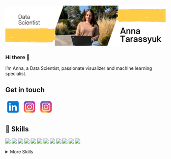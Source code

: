 ![AnnaTarassyuk's GitHub Banner](https://github.com/AnnaTarassyuk/AnnaTarassyuk/blob/main/Github%20bunner.png)

### Hi there 👋

I’m Anna, a Data Scientist, passionate visualizer and machine learning specialist.

## Get in touch

[![LinkedIn Badge](https://github.com/AnnaTarassyuk/AnnaTarassyuk/blob/main/icons8-%D0%BB%D0%B8%D0%BD%D0%BA%D0%B5%D0%B4%D0%B8%D0%BD-48.png?raw=true)](https://www.linkedin.com/in/anna-tarassyuk/)
[![Instagram Badge](https://github.com/AnnaTarassyuk/AnnaTarassyuk/blob/main/icons8-instagram-48.png?raw=true)](https://www.instagram.com/anna.tarassyuk/)
[![Kaggle Badge](https://github.com/AnnaTarassyuk/AnnaTarassyuk/blob/main/icons8-instagram-48.png?raw=true)](https://www.kaggle.com/annatarassyuk)

## :briefcase: Skills 
![](https://img.shields.io/badge/Code-Python-informational?style=flat&logo=python&logoColor=white&color=4682B4)
![](https://img.shields.io/badge/Code-PostgreSQL-informational?style=flat&logo=postgresql&logoColor=white&color=4682B4)
![](https://img.shields.io/badge/Tools-Pandas-informational?style=flat&logo=pandas&logoColor=white&color=F4C430)
![](https://img.shields.io/badge/Tools-NumPy-informational?style=flat&logo=numpy&logoColor=white&color=F4C430)
![](https://img.shields.io/badge/Tools-SciPy-informational?style=flat&logo=scipy&logoColor=white&color=F4C430)
![](https://img.shields.io/badge/ML-scikitlearn-informational?style=flat&logo=scikitlearn&logoColor=white&color=9ACD32)
![](https://img.shields.io/badge/ML-CatBoost-informational?style=flat&color=9ACD32)
![](https://img.shields.io/badge/ML-LightGBM-informational?style=flate&color=9ACD32)
![](https://img.shields.io/badge/ML-Keras-informational?style=flat&logo=keras&logoColor=white&color=9ACD32)
![](https://img.shields.io/badge/Tools-Matplotlib-informational?style=flat&color=FD3062)
![](https://img.shields.io/badge/Tools-Seaborn-informational?style=flat&color=FD3062)
![](https://img.shields.io/badge/Tools-Plotly-informational?style=flat&color=FD3062&logo=plotly&logoColor=white)


<details>
<summary>More Skills</summary>
  
  ![](https://img.shields.io/badge/Tools-PyMystem-informational?style=flat&color=F4C430)
  ![](https://img.shields.io/badge/Tools-BERT-informational?style=flat&color=F4C430)
  ![](https://img.shields.io/badge/Tools-RuBERT-informational?style=flat&color=F4C430)
  ![](https://img.shields.io/badge/Tools-Word2vec-informational?style=flat&color=F4C430)
  ![](https://img.shields.io/badge/Tools-statsmodels-informational?style=flat&color=F4C430)
  ![](https://img.shields.io/badge/ML-XGBoost-informational?style=flate&color=9ACD32)
  

</details>
